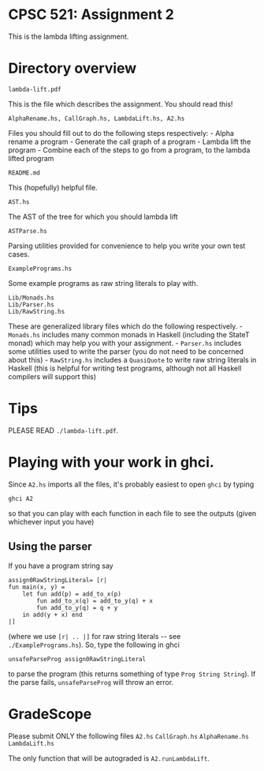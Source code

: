 # CPSC 521: Assignment 2
This is the lambda lifting assignment.

# Directory overview
```
lambda-lift.pdf
```
This is the file which describes the assignment. You should read this!

```
AlphaRename.hs, CallGraph.hs, LambdaLift.hs, A2.hs
```
Files you should fill out to do the following steps respectively:
    - Alpha rename a program
    - Generate the call graph of a program
    - Lambda lift the program
    - Combine each of the steps to go from a program, to the lambda lifted
      program

```
README.md  
```
This (hopefully) helpful file.

```
AST.hs  
```
The AST of the tree for which you should lambda lift

```
ASTParse.hs  
```
Parsing utilities provided for convenience to help you write your own test cases.

```
ExamplePrograms.hs  
```
Some example programs as raw string literals to play with.

```
Lib/Monads.hs
Lib/Parser.hs
Lib/RawString.hs
```
These are generalized library files which do the following respectively.
    - ``Monads.hs`` includes many common monads in Haskell (including the
      StateT monad) which may help you with your assignment.
    - ``Parser.hs`` includes some utilities used to write the parser (you do
      not need to be concerned about this)
    - ``RawString.hs`` includes a ``QuasiQuote`` to write raw string literals
      in Haskell (this is helpful for writing test programs, although not all
      Haskell compilers will support this)


# Tips
PLEASE READ ``./lambda-lift.pdf``.

# Playing with your work in ghci.
Since ``A2.hs`` imports all the files, it's probably easiest to open ``ghci`` by typing
```
ghci A2
```
so that you can play with each function in each file to see the outputs (given
whichever input you have)

## Using the parser
If you have a program string say
```
assign0RawStringLiteral= [r|
fun main(x, y) =
    let fun add(p) = add_to_x(p)
        fun add_to_x(q) = add_to_y(q) + x
        fun add_to_y(q) = q + y
    in add(y + x) end
|]
```
(where we use `[r| .. |]` for raw string literals -- see `./ExamplePrograms.hs`).
So, type the following in ghci
```
unsafeParseProg assign0RawStringLiteral
```
to parse the program (this returns something of type ``Prog String String``).
If the parse fails, ``unsafeParseProg`` will throw an error.

# GradeScope
Please submit ONLY the following files
    `A2.hs`
    `CallGraph.hs`
    `AlphaRename.hs`
    `LambdaLift.hs`

The only function that will be autograded is `A2.runLambdaLift`. 
